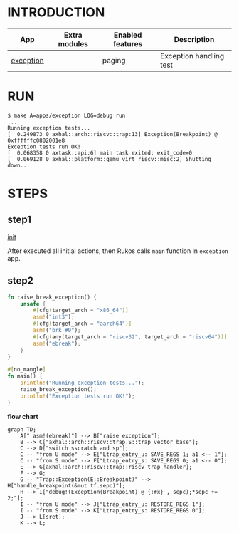 # INTRODUCTION

| App | Extra modules | Enabled features | Description |
|-|-|-|-|
| [exception](../apps/exception/) | | paging | Exception handling test |

# RUN

```console
$ make A=apps/exception LOG=debug run
...
Running exception tests...
[  0.249873 0 axhal::arch::riscv::trap:13] Exception(Breakpoint) @ 0xffffffc0802001e8
Exception tests run OK!
[  0.068358 0 axtask::api:6] main task exited: exit_code=0
[  0.069128 0 axhal::platform::qemu_virt_riscv::misc:2] Shutting down...
```

# STEPS

## step1

[init](./init.md)

After executed all initial actions, then Rukos calls `main` function in `exception` app.

## step2

``` Rust
fn raise_break_exception() {
    unsafe {
        #[cfg(target_arch = "x86_64")]
        asm!("int3");
        #[cfg(target_arch = "aarch64")]
        asm!("brk #0");
        #[cfg(any(target_arch = "riscv32", target_arch = "riscv64"))]
        asm!("ebreak");
    }
}

#[no_mangle]
fn main() {
    println!("Running exception tests...");
    raise_break_exception();
    println!("Exception tests run OK!");
}
```

**flow chart**

```mermaid
graph TD;
    A[" asm!(ebreak)"] --> B["raise exception"];
    B --> C["axhal::arch::riscv::trap.S::trap_vector_base"];
    C --> D["switch sscratch and sp"];
    C -- "from U mode" --> E["Ltrap_entry_u: SAVE_REGS 1; a1 <-- 1"];
    C -- "from S mode" --> F["Ltrap_entry_s: SAVE_REGS 0; a1 <-- 0"];
    E --> G[axhal::arch::riscv::trap::riscv_trap_handler];
    F --> G;
    G -- "Trap::Exception(E::Breakpoint)" --> H["handle_breakpoint(&mut tf.sepc)"];
    H --> I["debug!(Exception(Breakpoint) @ {:#x} , sepc);*sepc += 2;"];
    I -- "from U mode" --> J["Ltrap_entry_u: RESTORE_REGS 1"];
    I -- "from S mode" --> K["Ltrap_entry_s: RESTORE_REGS 0"];
    J --> L[sret];
    K --> L;
```

